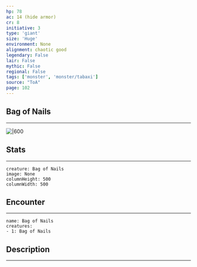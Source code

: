 ```yaml
---
hp: 78
ac: 14 (hide armor)
cr: 8
initiative: 3
type: 'giant'    
size: 'Huge'
environment: None
alignment: chaotic good
legendary: False
lair: False
mythic: False
regional: False
tags: ['monster', 'monster/tabaxi']
source: "ToA"
page: 102
---
```


## Bag of Nails
---

![|600](D:/Program%20Files/5e.tools/img/bestiary/ToA/Bag%20of%20Nails.jpg)

## Stats
---

```statblock
creature: Bag of Nails
image: None
columnHeight: 500
columnWidth: 500
```

## Encounter
---

```encounter-table
name: Bag of Nails
creatures:
- 1: Bag of Nails
```

## Description
---




